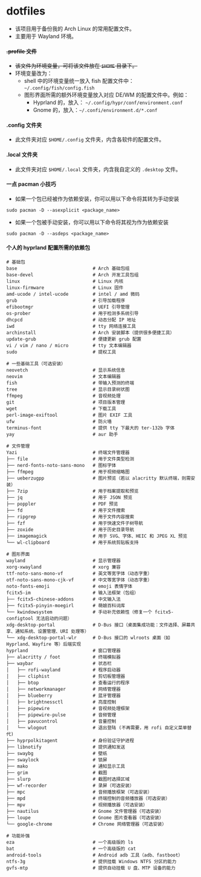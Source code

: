 # dotfiles
- 该项目用于备份我的 Arch Linux 的常用配置文件。
- 主要用于 Wayland 环境。

#### ~~.profile 文件~~
- ~~该文件为环境变量，可将该文件放在 `$HOME` 目录下。~~
- 环境变量改为：
  - shell 中的环境变量统一放入 fish 配置文件中：`~/.config/fish/config.fish`
  - 图形界面所需的额外环境变量放入对应 DE/WM 的配置文件中。例如：
    - Hyprland 的，放入： `~/.config/hypr/conf/environment.conf`
    - Gnome 的，放入：`~/.confi/environment.d/*.conf`


#### .config 文件夹
- 此文件夹对应 `$HOME/.config` 文件夹，内含各软件的配置文件。

#### .local 文件夹
- 此文件夹对应 `$HOME/.local` 文件夹，内含我自定义的 `.desktop` 文件。

#### 一点 pacman 小技巧
- 如果一个包已经被作为依赖安装，你可以用以下命令将其转为手动安装
```shell
sudo pacman -D --asexplicit <package_name>
```

- 如果一个包被手动安装，你可以用以下命令将其视为作为依赖安装
```shell
sudo pacman -D --asdeps <package_name>
```

#### 个人的 hyprland 配置所需的依赖包

```mtxt
# 基础包
base		            		# Arch 基础包组
base-devel	            		# Arch 开发工具包组
linux		            		# Linux 内核
linux-firmware	            	# Linux 固件
amd-ucode / intel-ucode	        # intel / amd 微码
grub		            		# 引导加载程序
efibootmgr	            		# UEFI 引导管理
os-prober	            		# 用于检测多系统引导
dhcpcd		            		# 动态分配 IP 地址
iwd			                	# tty 网络连接工具
archinstall	            		# Arch 安装脚本（提供很多便捷工具）
update-grub	            		# 便捷更新 grub 配置
vi / vim / nano / micro	        # tty 文本编辑器
sudo	            			# 提权工具

# 一些基础工具（可选安装）
neovetch		            	# 显示系统信息
neovim		            		# 文本编辑器
fish	            			# 带输入预测的终端
tree			            	# 显示目录树状图
ffmpeg		            		# 音视频处理
git		                  		# 项目版本管理
wget		            		# 下载工具
perl-image-exiftool	        	# 图片 EXIF 工具
ufw		                		# 防火墙
terminus-font       			# 提供 tty 下最大的 ter-132b 字体
yay		                		# aur 助手

# 文件管理
Yazi	            			# 终端文件管理器
├── file	            		# 用于文件类型检测
├── nerd-fonts-noto-sans-mono	# 图标字体
├── ffmpeg			            # 用于视频缩略图
├── ueberzugpp	        		# 图片预览（若以 alacritty 默认终端，则需安装）
├── 7zip	            		# 用于档案提取和预览
├── jq	            			# 用于 JSON 预览
├── poppler			            # PDF 预览
├── fd				            # 用于文件搜索
├── ripgrep	            		# 用于文件内容搜索
├── fzf		            		# 用于快速文件子树导航
├── zoxide	            		# 用于历史目录导航
├── imagemagick	        		# 用于 SVG、字体、HEIC 和 JPEG XL 预览
└── wl-clipboard        		# 用于系统剪贴板支持

# 图形界面
wayland			            	# 显示管理器
xorg-xwayland       			# xorg 兼容
ttf-noto-sans-mono-vf	    	# 英文等宽字体（动态字重）	
otf-noto-sans-mono-cjk-vf   	# 中文等宽字体（动态字重）
noto-fonts-emoji        		# emoji 表情字体
fcitx5-im	            		# 输入法框架（包组）
├── fcitx5-chinese-addons       # 中文输入法
├── fcitx5-pinyin-moegirl   	# 萌娘百科词库
└── kwindowsystem               # 手动补充依赖性（修复一个 fcitx5-configtool 无法启动的问题）
xdg-desktop-portal	        	# D-Bus 接口（桌面集成功能：文件选择、屏幕共享、通知系统、设置管理、URI 处理等）
└── xdg-desktop-portal-wlr  	# D-Bus 接口的 wlroots 桌面（如 Hyprland、Wayfire 等）后端实现
hyprland	            		# 窗口管理器
├── alacritty / foot       		# 终端模拟器
├── waybar		            	# 状态栏
│	├── rofi-wayland        	# 程序启动器
│	├── cliphist            	# 剪切板管理器
│	├── btop            		# 查看运行的程序
│	├── networkmanager      	# 网络管理器
│	├── blueberry       		# 蓝牙管理器
│	├── brightnessctl       	# 亮度控制
│	├── pipewire        		# 音视频处理框架
│	├── pipewire-pulse      	# 音频管理
│	├── pavucontrol	        	# 音量控制
│	└── wlogout	            	# 退出登陆 (不再需要，用 rofi 自定义菜单替代)
├── hyprpolkitagent             # 身份验证守护进程
├── libnotify                   # 提供通知发送
├── swaybg	            		# 壁纸
├── swaylock        			# 锁屏
├── mako	            		# 通知显示工具
├── grim		            	# 截图
├── slurp	            		# 截图时选择区域
├── wf-recorder	        		# 录屏（可选安装）
├── mpc		            		# 音频播放框架（可选安装）
├── mpd		            		# 终端控制的音频播放器（可选安装）
├── mpv	            			# 视频播放器（可选安装）
├── nautilus        			# Gnome 文件管理器（可选安装）
├── loupe	            		# Gnome 图片查看器（可选安装）
└── google-chrome	        	# Chrome 网络管理器（可选安装）

# 功能补强
eza		                		# 一个高级版的 ls
bat		                		# 一个高级版的 cat
android-tools                 	# Android adb 工具（adb、fastboot）
ntfs-3g	            			# 提供挂载 Windows NTFS 分区的能力
gvfs-mtp            			# 提供自动挂载 U 盘、MTP 设备的能力
```
